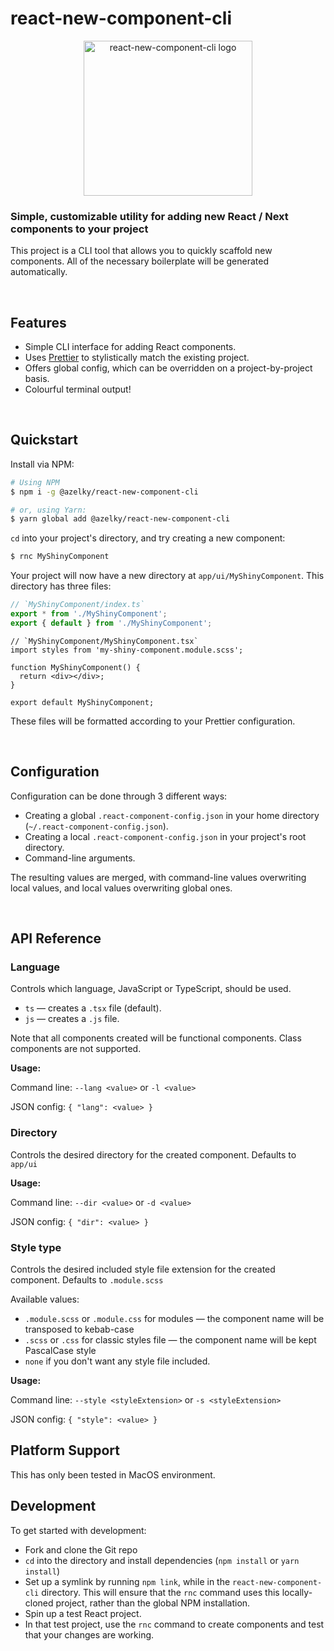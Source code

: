 # react-new-component-cli

<div align="center">
  <img src="https://github.com/azelky/react-new-component-cli/blob/main/docs/react-new-component-cli.svg?raw=true" width="270" height="248" alt="react-new-component-cli logo">
</div>

### Simple, customizable utility for adding new React / Next components to your project

This project is a CLI tool that allows you to quickly scaffold new components. All of the necessary boilerplate will be generated automatically.

<br />

## Features

- Simple CLI interface for adding React components.
- Uses [Prettier](https://github.com/prettier/prettier) to stylistically match the existing project.
- Offers global config, which can be overridden on a project-by-project basis.
- Colourful terminal output!

<br />

## Quickstart

Install via NPM:

```bash
# Using NPM
$ npm i -g @azelky/react-new-component-cli

# or, using Yarn:
$ yarn global add @azelky/react-new-component-cli
```

`cd` into your project's directory, and try creating a new component:

```bash
$ rnc MyShinyComponent
```

Your project will now have a new directory at `app/ui/MyShinyComponent`. This directory has three files:

```ts
// `MyShinyComponent/index.ts`
export * from './MyShinyComponent';
export { default } from './MyShinyComponent';
```

```tsx
// `MyShinyComponent/MyShinyComponent.tsx`
import styles from 'my-shiny-component.module.scss';

function MyShinyComponent() {
  return <div></div>;
}

export default MyShinyComponent;
```

These files will be formatted according to your Prettier configuration.

<br />

## Configuration

Configuration can be done through 3 different ways:

- Creating a global `.react-component-config.json` in your home directory (`~/.react-component-config.json`).
- Creating a local `.react-component-config.json` in your project's root directory.
- Command-line arguments.

The resulting values are merged, with command-line values overwriting local values, and local values overwriting global ones.

<br />

## API Reference

### Language

Controls which language, JavaScript or TypeScript, should be used.

- `ts` — creates a `.tsx` file (default).
- `js` — creates a `.js` file.

Note that all components created will be functional components. Class components are not supported.

**Usage:**

Command line: `--lang <value>` or `-l <value>`

JSON config: `{ "lang": <value> }`
<br />

### Directory

Controls the desired directory for the created component. Defaults to `app/ui`

**Usage:**

Command line: `--dir <value>` or `-d <value>`

JSON config: `{ "dir": <value> }`
<br />

### Style type

Controls the desired included style file extension for the created component. Defaults to `.module.scss`

Available values:

- `.module.scss` or `.module.css` for modules — the component name will be transposed to kebab-case
- `.scss` or `.css` for classic styles file — the component name will be kept PascalCase style
- `none` if you don't want any style file included.

**Usage:**

Command line: `--style <styleExtension>` or `-s <styleExtension>`

JSON config: `{ "style": <value> }`
<br />

## Platform Support

This has only been tested in MacOS environment.
<br />

## Development

To get started with development:

- Fork and clone the Git repo
- `cd` into the directory and install dependencies (`npm install` or `yarn install`)
- Set up a symlink by running `npm link`, while in the `react-new-component-cli` directory. This will ensure that the `rnc` command uses this locally-cloned project, rather than the global NPM installation.
- Spin up a test React project.
- In that test project, use the `rnc` command to create components and test that your changes are working.
